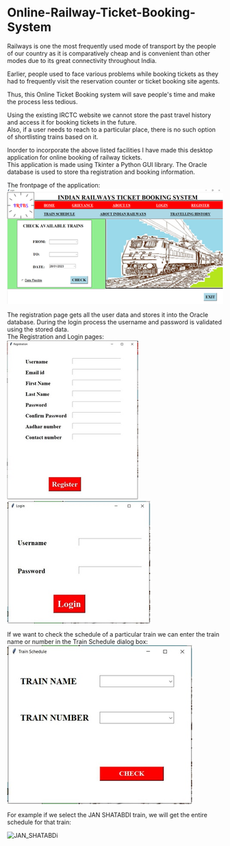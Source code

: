 # Online-Railway-Ticket-Booking-System
Railways is one the most frequently used mode of transport by the people of our country as it is comparatively cheap and is convenient than other modes due to its great connectivity throughout India.  

Earlier, people used to face various problems while booking tickets as they had to frequently visit the reservation counter or ticket booking site agents.  

Thus, this Online Ticket Booking system will save people's time and make the process less tedious.  

Using the existing IRCTC website we cannot store the past travel history and access it for booking tickets in the future.  
Also, if a user needs to reach to a particular place, there is no such option of shortlisting trains based on it.  

Inorder to incorporate the above listed facilities I have made this desktop application for online booking of railway tickets.  
This application is made using Tkinter a Python GUI library. The Oracle database is used to store tha registration and booking information.  

The frontpage of the application:  
![Front Page](SCREENSHOTS/FRONT_PAGE.png)  

The registration page gets all the user data and stores it into the Oracle database. During the login process the username and password is validated using the stored data.  
The Registration and Login pages:  
![Front Page](SCREENSHOTS/REGISTRATION.JPG)               ![Front Page](SCREENSHOTS/LOGIN.JPG)  

If we want to check the schedule of a particular train we can enter the train name or number in the Train Schedule dialog box:  
![Train Schedule](SCREENSHOTS/FIND_TRAIN.JPG)  

For example if we select the JAN SHATABDI train, we will get the entire schedule for that train:  

![JAN_SHATABDi](https://user-images.githubusercontent.com/89999331/223330434-c8dfc4d2-4d04-425b-b107-aed9bad03ac8.gif)
